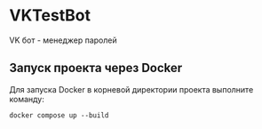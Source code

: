 # VKTestBot
 
VK бот - менеджер паролей

## Запуск проекта через Docker

Для запуска Docker в корневой директории проекта выполните команду:

```
docker compose up --build
```
